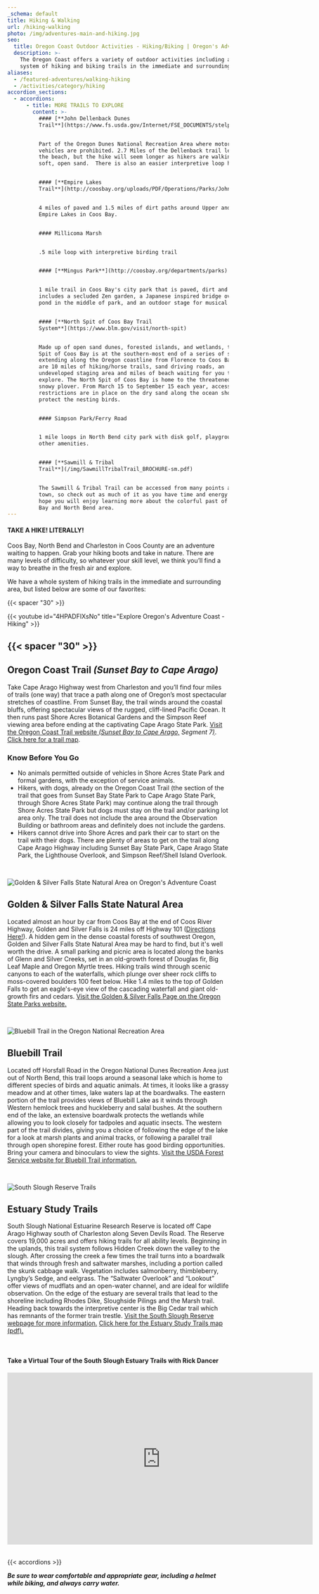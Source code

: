 ```yaml
---
_schema: default
title: Hiking & Walking
url: /hiking-walking
photo: /img/adventures-main-and-hiking.jpg
seo:
  title: Oregon Coast Outdoor Activities - Hiking/Biking | Oregon's Adventure Coast
  description: >-
    The Oregon Coast offers a variety of outdoor activities including an entire
    system of hiking and biking trails in the immediate and surrounding area. 
aliases:
  - /featured-adventures/walking-hiking
  - /activities/category/hiking
accordion_sections:
  - accordions:
      - title: MORE TRAILS TO EXPLORE
        content: >-
          #### [**John Dellenback Dunes
          Trail**](https://www.fs.usda.gov/Internet/FSE_DOCUMENTS/stelprdb5427142.pdf)


          Part of the Oregon Dunes National Recreation Area where motorized
          vehicles are prohibited. 2.7 Miles of the Dellenback trail leads to
          the beach, but the hike will seem longer as hikers are walking on
          soft, open sand.  There is also an easier interpretive loop hike.


          #### [**Empire Lakes
          Trail**](http://coosbay.org/uploads/PDF/Operations/Parks/John_Topits_Park/JOHN_TOPITS_PARK_TRAIL_MAP.pdf)


          4 miles of paved and 1.5 miles of dirt paths around Upper and Lower
          Empire Lakes in Coos Bay.


          #### Millicoma Marsh


          .5 mile loop with interpretive birding trail


          #### [**Mingus Park**](http://coosbay.org/departments/parks)


          1 mile trail in Coos Bay's city park that is paved, dirt and gravel,
          includes a secluded Zen garden, a Japanese inspired bridge over the
          pond in the middle of park, and an outdoor stage for musical events.


          #### [**North Spit of Coos Bay Trail
          System**](https://www.blm.gov/visit/north-spit)


          Made up of open sand dunes, forested islands, and wetlands, the North
          Spit of Coos Bay is at the southern-most end of a series of sand dunes
          extending along the Oregon coastline from Florence to Coos Bay. There
          are 10 miles of hiking/horse trails, sand driving roads, an
          undeveloped staging area and miles of beach waiting for you to
          explore. The North Spit of Coos Bay is home to the threatened western
          snowy plover. From March 15 to September 15 each year, access
          restrictions are in place on the dry sand along the ocean shore to
          protect the nesting birds.


          #### Simpson Park/Ferry Road


          1 mile loops in North Bend city park with disk golf, playground and
          other amenities.


          #### [**Sawmill & Tribal
          Trail**](/img/SawmillTribalTrail_BROCHURE-sm.pdf)


          The Sawmill & Tribal Trail can be accessed from many points around
          town, so check out as much of it as you have time and energy for. We
          hope you will enjoy learning more about the colorful past of the Coos
          Bay and North Bend area.
---
```

#### TAKE A HIKE! LITERALLY!

Coos Bay, North Bend and Charleston in Coos County are an adventure waiting to happen. Grab your hiking boots and take in nature. There are many levels of difficulty, so whatever your skill level, we think you’ll find a way to breathe in the fresh air and explore.

We have a whole system of hiking trails in the immediate and surrounding area, but listed below are some of our favorites:

{{< spacer "30" >}}

{{< youtube id="4HPADFIXsNo" title="Explore Oregon's Adventure Coast - Hiking" >}}

## {{< spacer "30" >}}

## Oregon Coast Trail *(Sunset Bay to Cape Arago)*

Take Cape Arago Highway west from Charleston and you’ll find four miles of trails (one way) that trace a path along one of Oregon’s most spectacular stretches of coastline. From Sunset Bay, the trail winds around the coastal bluffs, offering spectacular views of the rugged, cliff-lined Pacific Ocean. It then runs past Shore Acres Botanical Gardens and the Simpson Reef viewing area before ending at the captivating Cape Arago State Park. [Visit the Oregon Coast Trail website *(Sunset Bay to Cape Arago,*](https://www.oregon.gov/oprd/PARKS/Pages/OCT_main.aspx) *Segment 7*[*)*](https://www.oregon.gov/oprd/PARKS/Pages/OCT_main.aspx). [Click here for a trail map](https://shoreacres.net/wp-content/uploads/2016/06/Trail-Map-Card-2016-web.pdf).

### Know Before You Go

* No animals permitted outside of vehicles in Shore Acres State Park and formal gardens, with the exception of service animals.
* Hikers, with dogs, already on the Oregon Coast Trail (the section of the trail that goes from Sunset Bay State Park to Cape Arago State Park, through Shore Acres State Park) may continue along the trail through Shore Acres State Park but dogs must stay on the trail and/or parking lot area only. The trail does not include the area around the Observation Building or bathroom areas and definitely does not include the gardens.
* Hikers cannot drive into Shore Acres and park their car to start on the trail with their dogs. There are plenty of areas to get on the trail along Cape Arago Highway including Sunset Bay State Park, Cape Arago State Park, the Lighthouse Overlook, and Simpson Reef/Shell Island Overlook.

<div class="margin-50px-top">&nbsp;</div>

![Golden &amp; Silver Falls State Natural Area on Oregon's Adventure Coast](/img/hiking-falls-woman-dog.jpg)

## Golden & Silver Falls State Natural Area

Located almost an hour by car from Coos Bay at the end of Coos River Highway, Golden and Silver Falls is 24 miles off Highway 101 ([Directions Here!](/img/Golden-Silver-Falls-Directions.pdf)). A hidden gem in the dense coastal forests of southwest Oregon, Golden and Silver Falls State Natural Area may be hard to find, but it's well worth the drive. A small parking and picnic area is located along the banks of Glenn and Silver Creeks, set in an old-growth forest of Douglas fir, Big Leaf Maple and Oregon Myrtle trees. Hiking trails wind through scenic canyons to each of the waterfalls, which plunge over sheer rock cliffs to moss-covered boulders 100 feet below. Hike 1.4 miles to the top of Golden Falls to get an eagle's-eye view of the cascading waterfall and giant old-growth firs and cedars. [Visit the Golden & Silver Falls Page on the Oregon State Parks website.](https://stateparks.oregon.gov/index.cfm?do=park.profile&amp;parkId=67)

<div class="margin-50px-top">&nbsp;</div>

![Bluebill Trail in the Oregon National Recreation Area](/img/hiking-bluebill-trail.jpg)

## Bluebill Trail

Located off Horsfall Road in the Oregon National Dunes Recreation Area just out of North Bend, this trail loops around a seasonal lake which is home to different species of birds and aquatic animals. At times, it looks like a grassy meadow and at other times, lake waters lap at the boardwalks. The eastern portion of the trail provides views of Bluebill Lake as it winds through Western hemlock trees and huckleberry and salal bushes. At the southern end of the lake, an extensive boardwalk protects the wetlands while allowing you to look closely for tadpoles and aquatic insects. The western part of the trail divides, giving you a choice of following the edge of the lake for a look at marsh plants and animal tracks, or following a parallel trail through open shorepine forest. Either route has good birding opportunities. Bring your camera and binoculars to view the sights. [Visit the USDA Forest Service website for Bluebill Trail information.](https://www.fs.usda.gov/recarea/siuslaw/recarea/?recid=42649)

<div class="margin-50px-top">&nbsp;</div>

![South Slough Reserve Trails](/img/hiking-boardwalk-field.jpg)

## Estuary Study Trails

South Slough National Estuarine Research Reserve is located off Cape Arago Highway south of Charleston along Seven Devils Road. The Reserve covers 19,000 acres and offers hiking trails for all ability levels. Beginning in the uplands, this trail system follows Hidden Creek down the valley to the slough. After crossing the creek a few times the trail turns into a boardwalk that winds through fresh and saltwater marshes, including a portion called the skunk cabbage walk. Vegetation includes salmonberry, thimbleberry, Lyngby’s Sedge, and eelgrass. The “Saltwater Overlook” and “Lookout” offer views of mudflats and an open-water channel, and are ideal for wildlife observation. On the edge of the estuary are several trails that lead to the shoreline including Rhodes Dike, Sloughside Pilings and the Marsh trail. Heading back towards the interpretive center is the Big Cedar trail which has remnants of the former train trestle. <a href="https://www.oregon.gov/dsl/ss/pages/default.aspx" target="_blank" rel="noopener">Visit the South Slough Reserve webpage for more information.</a> <a href="https://www.oregon.gov/dsl/ss/Documents/SSNERR_TrailMap.png" target="_blank" rel="noopener">Click here for the Estuary Study Trails map (pdf).</a>

<div class="margin-50px-top">&nbsp;</div>

#### Take a Virtual Tour of the South Slough Estuary Trails with Rick Dancer

<iframe src="https://www.facebook.com/plugins/video.php?href=https%3A%2F%2Fwww.facebook.com%2FThatOregonLife%2Fvideos%2F1772887646142995%2F&show_text=0&width=695" width="695" height="391" style="border:none;overflow:hidden" scrolling="no" frameborder="0" allowtransparency="true" allowfullscreen="true"></iframe>

<div class="margin-50px-top">&nbsp;</div>

{{< accordions >}}

***Be sure to wear comfortable and appropriate gear, including a helmet while biking, and always carry water.***